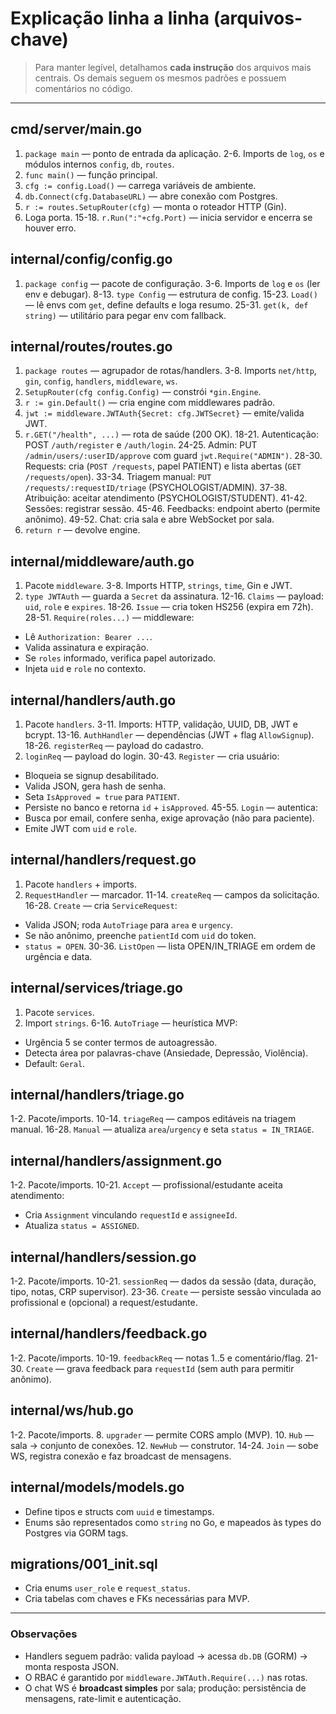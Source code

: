 # Explicação linha a linha (arquivos-chave)

> Para manter legível, detalhamos **cada instrução** dos arquivos mais centrais.
> Os demais seguem os mesmos padrões e possuem comentários no código.

---

## cmd/server/main.go
1. `package main` — ponto de entrada da aplicação.
2-6. Imports de `log`, `os` e módulos internos `config`, `db`, `routes`.
8. `func main()` — função principal.
9. `cfg := config.Load()` — carrega variáveis de ambiente.
10. `db.Connect(cfg.DatabaseURL)` — abre conexão com Postgres.
13. `r := routes.SetupRouter(cfg)` — monta o roteador HTTP (Gin).
14. Loga porta.
15-18. `r.Run(":"+cfg.Port)` — inicia servidor e encerra se houver erro.

## internal/config/config.go
1. `package config` — pacote de configuração.
3-6. Imports de `log` e `os` (ler env e debugar).
8-13. `type Config` — estrutura de config.
15-23. `Load()` — lê envs com `get`, define defaults e loga resumo.
25-31. `get(k, def string)` — utilitário para pegar env com fallback.

## internal/routes/routes.go
1. `package routes` — agrupador de rotas/handlers.
3-8. Imports `net/http`, `gin`, `config`, `handlers`, `middleware`, `ws`.
10. `SetupRouter(cfg config.Config)` — constrói `*gin.Engine`.
11. `r := gin.Default()` — cria engine com middlewares padrão.
12. `jwt := middleware.JWTAuth{Secret: cfg.JWTSecret}` — emite/valida JWT.
15. `r.GET("/health", ...)` — rota de saúde (200 OK).
18-21. Autenticação: POST `/auth/register` e `/auth/login`.
24-25. Admin: PUT `/admin/users/:userID/approve` com guard `jwt.Require("ADMIN")`.
28-30. Requests: cria (`POST /requests`, papel PATIENT) e lista abertas (`GET /requests/open`).
33-34. Triagem manual: `PUT /requests/:requestID/triage` (PSYCHOLOGIST/ADMIN).
37-38. Atribuição: aceitar atendimento (PSYCHOLOGIST/STUDENT).
41-42. Sessões: registrar sessão.
45-46. Feedbacks: endpoint aberto (permite anônimo).
49-52. Chat: cria sala e abre WebSocket por sala.
54. `return r` — devolve engine.

## internal/middleware/auth.go
1. Pacote `middleware`.
3-8. Imports HTTP, `strings`, `time`, Gin e JWT.
10. `type JWTAuth` — guarda a `Secret` da assinatura.
12-16. `Claims` — payload: `uid`, `role` e `expires`.
18-26. `Issue` — cria token HS256 (expira em 72h).
28-51. `Require(roles...)` — middleware:
- Lê `Authorization: Bearer ...`.
- Valida assinatura e expiração.
- Se `roles` informado, verifica papel autorizado.
- Injeta `uid` e `role` no contexto.

## internal/handlers/auth.go
1. Pacote `handlers`.
3-11. Imports: HTTP, validação, UUID, DB, JWT e bcrypt.
13-16. `AuthHandler` — dependências (JWT + flag `AllowSignup`).
18-26. `registerReq` — payload do cadastro.
28. `loginReq` — payload do login.
30-43. `Register` — cria usuário:
- Bloqueia se signup desabilitado.
- Valida JSON, gera hash de senha.
- Seta `IsApproved = true` para `PATIENT`.
- Persiste no banco e retorna `id` + `isApproved`.
45-55. `Login` — autentica:
- Busca por email, confere senha, exige aprovação (não para paciente).
- Emite JWT com `uid` e `role`.

## internal/handlers/request.go
1. Pacote `handlers` + imports.
9. `RequestHandler` — marcador.
11-14. `createReq` — campos da solicitação.
16-28. `Create` — cria `ServiceRequest`:
- Valida JSON; roda `AutoTriage` para `area` e `urgency`.
- Se não anônimo, preenche `patientId` com `uid` do token.
- `status = OPEN`.
30-36. `ListOpen` — lista OPEN/IN_TRIAGE em ordem de urgência e data.

## internal/services/triage.go
1. Pacote `services`.
3. Import `strings`.
6-16. `AutoTriage` — heurística MVP:
- Urgência 5 se conter termos de autoagressão.
- Detecta área por palavras-chave (Ansiedade, Depressão, Violência).
- Default: `Geral`.

## internal/handlers/triage.go
1-2. Pacote/imports.
10-14. `triageReq` — campos editáveis na triagem manual.
16-28. `Manual` — atualiza `area`/`urgency` e seta `status = IN_TRIAGE`.

## internal/handlers/assignment.go
1-2. Pacote/imports.
10-21. `Accept` — profissional/estudante aceita atendimento:
- Cria `Assignment` vinculando `requestId` e `assigneeId`.
- Atualiza `status = ASSIGNED`.

## internal/handlers/session.go
1-2. Pacote/imports.
10-21. `sessionReq` — dados da sessão (data, duração, tipo, notas, CRP supervisor).
23-36. `Create` — persiste sessão vinculada ao profissional e (opcional) a request/estudante.

## internal/handlers/feedback.go
1-2. Pacote/imports.
10-19. `feedbackReq` — notas 1..5 e comentário/flag.
21-30. `Create` — grava feedback para `requestId` (sem auth para permitir anônimo).

## internal/ws/hub.go
1-2. Pacote/imports.
8. `upgrader` — permite CORS amplo (MVP).
10. `Hub` — sala -> conjunto de conexões.
12. `NewHub` — construtor.
14-24. `Join` — sobe WS, registra conexão e faz broadcast de mensagens.

## internal/models/models.go
- Define tipos e structs com `uuid` e timestamps.
- Enums são representados como `string` no Go, e mapeados às types do Postgres via GORM tags.

## migrations/001_init.sql
- Cria enums `user_role` e `request_status`.
- Cria tabelas com chaves e FKs necessárias para MVP.

---

### Observações
- Handlers seguem padrão: valida payload -> acessa `db.DB` (GORM) -> monta resposta JSON.
- O RBAC é garantido por `middleware.JWTAuth.Require(...)` nas rotas.
- O chat WS é **broadcast simples** por sala; produção: persistência de mensagens, rate-limit e autenticação.
